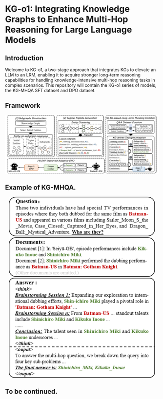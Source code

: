 # KG-o1: Integrating Knowledge Graphs to Enhance Multi-Hop Reasoning for Large Language Models

## Introduction

Welcome to KG-o1, a two-stage approach that integrates KGs to elevate an LLM to an LRM, enabling it to acquire stronger long-term reasoning capabilities for handling knowledge-intensive multi-hop reasoning tasks in complex scenarios. This repository will contain the KG-o1 series of models, the KG-MHQA SFT dataset and DPO dataset.

## Framework
<div align="center">
  <img src="./figure/framework.png" width="1080px">
</div>

## Example of KG-MHQA.
<div align="center">
  <img src="./figure/example_kg_mhqa.png" width="480px">
</div>

## To be continued.